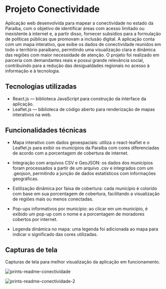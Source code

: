 # Projeto Conectividade

Aplicação web desenvolvida para mapear a conectividade no estado da Paraíba, com o objetivo de identificar áreas com acesso limitado ou inexistente à internet e, a partir disso, fornecer subsídios para a formulação de políticas públicas que promovam a inclusão digital. A aplicação conta com um mapa interativo, que exibe os dados de conectividade reunidos em todo o território paraibano, permitindo uma visualização clara e dinâmica das regiões com maior necessidade de atenção. O projeto foi realizado em parceria com demandantes reais e possui grande relevância social, contribuindo para a redução das desigualdades regionais no acesso à informação e à tecnologia.

## Tecnologias utilizadas

- React.js — biblioteca JavaScript para construção da interface da aplicação.
- Leaflet.js — biblioteca de código aberto para renderização de mapas interativos na web.

## Funcionalidades técnicas

- Mapa interativo com dados geoespaciais: utiliza o react-leaflet e o Leaflet.js para exibir os municípios da Paraíba com cores diferenciadas de acordo com a porcentagem de cobertura de internet.

- Integração com arquivos CSV e GeoJSON: os dados dos municípios foram processados a partir de um arquivo .csv e integrados com um .geojson, permitindo a junção de dados estatísticos com informações geográficas.

- Estilização dinâmica por faixa de cobertura: cada município é colorido com base em sua porcentagem de cobertura, facilitando a visualização de regiões mais ou menos conectadas.

- Pop-ups informativos por município: ao clicar em um município, é exibido um pop-up com o nome e a porcentagem de moradores cobertos por internet.

- Legenda dinâmica no mapa: uma legenda foi adicionada ao mapa para indicar o significado das cores utilizadas.



## Capturas de tela

Capturas de tela para melhor visualização da aplicação em funcionamento.

![prints-readme-conectividade](https://github.com/user-attachments/assets/b83ab2e8-2d6b-4bc8-a4e1-2b99865d828b)

![prints-readme-conectividade-2](https://github.com/user-attachments/assets/bbccc1c7-3040-4f71-858b-324df146ff80)
